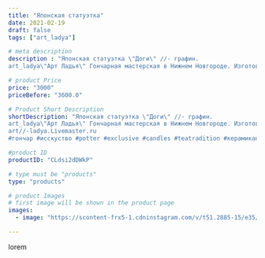 ```yaml
---
title: "Японская статуэтка"
date: 2021-02-19
draft: false
tags: ["art_ladya"]

# meta description
description : "Японская статуэтка \"Доги\" //- графин. 
art_ladya\"Арт Ладья\" Гончарная мастерская в Нижнем Новгороде. Изготовление керамики и мастер//-классы по обучению. ht"

# product Price
price: "3000"
priceBefore: "3600.0"

# Product Short Description
shortDescription: "Японская статуэтка \"Доги\" //- графин. 
art_ladya\"Арт Ладья\" Гончарная мастерская в Нижнем Новгороде. Изготовление керамики и мастер//-классы по обучению. https://vk.com/art_ladya art_ladya@mail.ru 
art//-ladya.Livemaster.ru
#гончар #исскуство #potter #exclusive #candles #teatradition #керамиканазаказ #handmade #керамика #гончарнаяпосуда #эксклюзивнаякерамика #painter #tea #decor #ceramicar #nntoday #claygoods #restaurant #earthenware #ceramic #design #japanese #японскийартефакт #ceramicart #доги #графин #clay #авторскаякерамика"

#product ID
productID: "CLdsi2dDWkP"

# type must be "products"
type: "products"

# product Images
# first image will be shown in the product page
images:
  - image: "https://scontent-frx5-1.cdninstagram.com/v/t51.2885-15/e35/151244763_3725138434189349_2595696372604707461_n.jpg?_nc_ht=scontent-frx5-1.cdninstagram.com&_nc_cat=105&_nc_ohc=a49nZvRKiU0AX-0fWVW&edm=APU89FABAAAA&ccb=7-4&oh=5a91a2b8d415ac45f501cd749876addb&oe=612C21AC&_nc_sid=86f79a&ig_cache_key=MjUxMjM2MDA3NjEyMDc3OTAyMw%3D%3D.2-ccb7-4"

---
```

lorem
